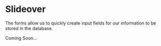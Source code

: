 # Slideover

The forms allow us to quickly create input fields for our information to be stored in the database.

Coming Soon...
